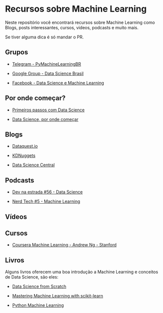 # Recursos sobre Machine Learning

Neste repositório você encontrará recursos sobre Machine Learning como Blogs, posts interessantes, cursos, videos, podcasts e muito mais.

Se tiver alguma dica é só mandar o PR.

## Grupos

- [Telegram - PyMachineLearningBR](https://telegram.me/PyMachineLearningBR)

- [Google Group - Data Science Brasil](https://groups.google.com/forum/#!forum/data-science-brasil)

- [Facebook - Data Science e Machine Learning](https://www.facebook.com/groups/DataScienceMachineLearningBR/)

## Por onde começar?

- [Primeiros passos com Data Science](http://www.lerrua.com/blog/2016/03/08/primeiros-passos-com-data-science/)

- [Data Science, por onde começar](https://inspiradanacomputacao.github.io/aprender/data-science-por-onde-comecar-parte1/)

## Blogs

- [Dataquest.io](https://www.dataquest.io/blog/)

- [KDNuggets](http://www.kdnuggets.com/)

- [Data Science Central](http://www.datasciencecentral.com/)

## Podcasts

- [Dev na estrada #56 - Data Science](http://devnaestrada.com.br/2016/06/03/data-science.html)

- [Nerd Tech #5 - Machine Learning](https://jovemnerd.com.br/nerdcast/nerdtech/machine-learning/)

## Vídeos


## Cursos

- [Coursera Machine Learning - Andrew Ng - Stanford](https://www.coursera.org/learn/machine-learning)

## Livros

Alguns livros oferecem uma boa introdução a Machine Learning e conceitos de Data Science, são eles:

- [Data Science from Scratch](http://shop.oreilly.com/product/0636920033400.do)

- [Mastering Machine Learning with scikit-learn](https://www.packtpub.com/big-data-and-business-intelligence/mastering-machine-learning-scikit-learn)

- [Python Machine Learning](https://www.packtpub.com/big-data-and-business-intelligence/python-machine-learning)





